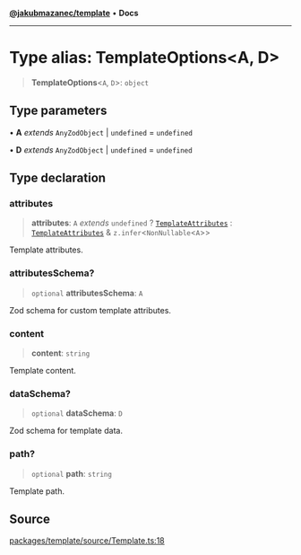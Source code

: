 [**@jakubmazanec/template**](../README.md) • **Docs**

---

# Type alias: TemplateOptions\<A, D\>

> **TemplateOptions**\<`A`, `D`\>: `object`

## Type parameters

• **A** _extends_ `AnyZodObject` \| `undefined` = `undefined`

• **D** _extends_ `AnyZodObject` \| `undefined` = `undefined`

## Type declaration

### attributes

> **attributes**: `A` _extends_ `undefined` ? [`TemplateAttributes`](TemplateAttributes.md) :
> [`TemplateAttributes`](TemplateAttributes.md) & `z.infer`\<`NonNullable`\<`A`\>\>

Template attributes.

### attributesSchema?

> `optional` **attributesSchema**: `A`

Zod schema for custom template attributes.

### content

> **content**: `string`

Template content.

### dataSchema?

> `optional` **dataSchema**: `D`

Zod schema for template data.

### path?

> `optional` **path**: `string`

Template path.

## Source

[packages/template/source/Template.ts:18](https://github.com/jakubmazanec/js-tools/blob/9580d5f68de35b95719fd49b679b2d5576d49582/packages/template/source/Template.ts#L18)
